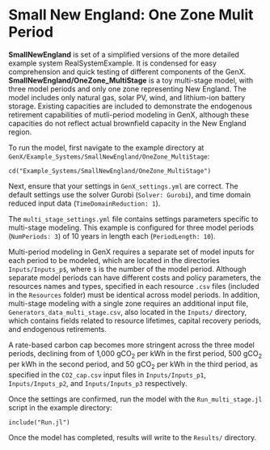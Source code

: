 # Small New England: One Zone Mulit Period

**SmallNewEngland** is set of a simplified versions of the more detailed example system RealSystemExample. It is condensed for easy comprehension and quick testing of different components of the GenX. **SmallNewEngland/OneZone_MultiStage** is a toy multi-stage model, with three model periods and only one zone representing New England. The model includes only natural gas, solar PV, wind, and lithium-ion battery storage. Existing capacities are included to demonstrate the endogenous retirement capabilities of mutli-period modeling in GenX, although these capacities do not reflect actual brownfield capacity in the New England region.

To run the model, first navigate to the example directory at `GenX/Example_Systems/SmallNewEngland/OneZone_MultiStage`:

`cd("Example_Systems/SmallNewEngland/OneZone_MultiStage")`
   
Next, ensure that your settings in `GenX_settings.yml` are correct. The default settings use the solver Gurobi (`Solver: Gurobi`), and time domain reduced input data (`TimeDomainReduction: 1`).

The `multi_stage_settings.yml` file contains settings parameters specific to multi-stage modeling. This example is configured for three model periods (`NumPeriods: 3`) of 10 years in length each (`PeriodLength: 10`).

Multi-period modeling in GenX requires a separate set of model inputs for each period to be modeled, which are located in the directories `Inputs/Inputs_p$`, where `$` is the number of the model period. Although separate model periods can have different costs and policy parameters, the resources names and types, specified in each resource `.csv` files (included in the `Resources` folder) must be identical across model periods. In addition, multi-stage modeling with a single zone requires an additional input file, `Generators_data_multi_stage.csv`, also located in the `Inputs/` directory, which contains fields related to resource lifetimes, capital recovery periods, and endogenous retirements.

A rate-based carbon cap becomes more stringent across the three model periods, declining from of 1,000 gCO<sub>2</sub> per kWh in the first period, 500  gCO<sub>2</sub> per kWh in the second period, and  50 gCO<sub>2</sub> per kWh in the third period, as specified in the `CO2_cap.csv` input files in `Inputs/Inputs_p1`, `Inputs/Inputs_p2`, and `Inputs/Inputs_p3` respectively.

Once the settings are confirmed, run the model with the `Run_multi_stage.jl` script in the example directory:

`include("Run.jl")`

Once the model has completed, results will write to the `Results/` directory.